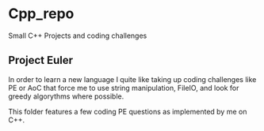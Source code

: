 # Cpp_repo
Small C++ Projects and coding challenges

## Project Euler
In order to learn a new language I quite like taking up coding challenges like PE or AoC that force me to use string manipulation, FileIO, and look for greedy algorythms where possible. 

This folder features a few coding PE questions as implemented by me on C++.
